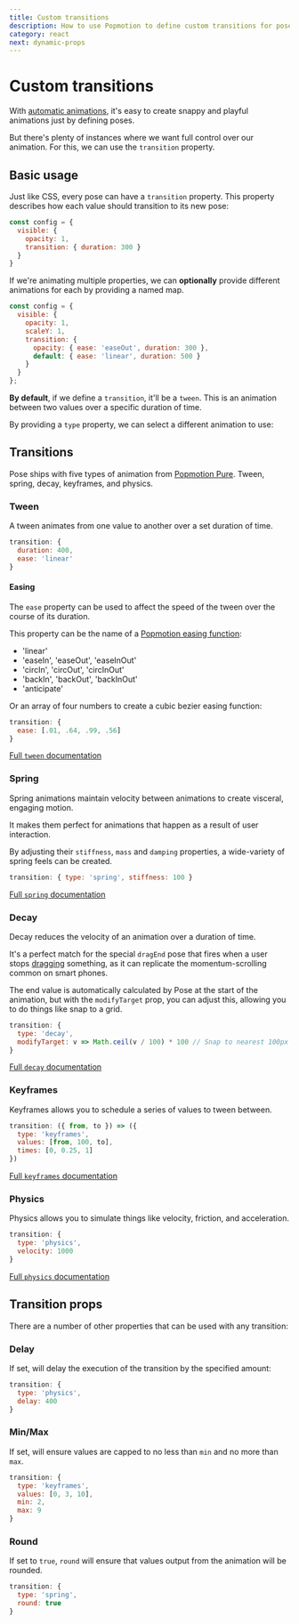 ```yaml
---
title: Custom transitions
description: How to use Popmotion to define custom transitions for posers
category: react
next: dynamic-props
---
```


# Custom transitions

With [automatic animations](/pose/learn/get-started), it's easy to create snappy and playful animations just by defining poses.

But there's plenty of instances where we want full control over our animation. For this, we can use the `transition` property.

<TOC />

## Basic usage

Just like CSS, every pose can have a `transition` property. This property describes how each value should transition to its new pose:

```javascript
const config = {
  visible: {
    opacity: 1,
    transition: { duration: 300 }
  }
}
```

If we're animating multiple properties, we can **optionally** provide different animations for each by providing a named map.

```javascript
const config = {
  visible: {
    opacity: 1,
    scaleY: 1,
    transition: {
      opacity: { ease: 'easeOut', duration: 300 },
      default: { ease: 'linear', duration: 500 }
    }
  }
};
```

**By default**, if we define a `transition`, it'll be a `tween`. This is an animation between two values over a specific duration of time.

By providing a `type` property, we can select a different animation to use:

## Transitions

Pose ships with five types of animation from [Popmotion Pure](/pure). Tween, spring, decay, keyframes, and physics.

### Tween

A tween animates from one value to another over a set duration of time.

```javascript
transition: {
  duration: 400,
  ease: 'linear'
}
```

#### Easing

The `ease` property can be used to affect the speed of the tween over the course of its duration.

This property can be the name of a [Popmotion easing function](/api/easing):

- 'linear'
- 'easeIn', 'easeOut', 'easeInOut'
- 'circIn', 'circOut', 'circInOut'
- 'backIn', 'backOut', 'backInOut'
- 'anticipate'

Or an array of four numbers to create a cubic bezier easing function:

```javascript
transition: {
  ease: [.01, .64, .99, .56]
}
```

[Full `tween` documentation](/api/tween)

### Spring

Spring animations maintain velocity between animations to create visceral, engaging motion.

It makes them perfect for animations that happen as a result of user interaction.

By adjusting their `stiffness`, `mass` and `damping` properties, a wide-variety of spring feels can be created.

```javascript
transition: { type: 'spring', stiffness: 100 }
```

[Full `spring` documentation](/api/spring)

### Decay

Decay reduces the velocity of an animation over a duration of time.

It's a perfect match for the special `dragEnd` pose that fires when a user stops [dragging](/pose/learn/ui-events) something, as it can replicate the momentum-scrolling common on smart phones.

The end value is automatically calculated by Pose at the start of the animation, but with the `modifyTarget` prop, you can adjust this, allowing you to do things like snap to a grid.

```javascript
transition: {
  type: 'decay',
  modifyTarget: v => Math.ceil(v / 100) * 100 // Snap to nearest 100px
}
```

[Full `decay` documentation](/api/decay)

### Keyframes

Keyframes allows you to schedule a series of values to tween between.

```javascript
transition: ({ from, to }) => ({
  type: 'keyframes',
  values: [from, 100, to],
  times: [0, 0.25, 1]
})
```

[Full `keyframes` documentation](/api/keyframes)

### Physics

Physics allows you to simulate things like velocity, friction, and acceleration.

```javascript
transition: {
  type: 'physics',
  velocity: 1000
}
```

[Full `physics` documentation](/api/physics)

## Transition props

There are a number of other properties that can be used with any transition:

### Delay

If set, will delay the execution of the transition by the specified amount: 

```javascript
transition: {
  type: 'physics',
  delay: 400
}
```

### Min/Max

If set, will ensure values are capped to no less than `min` and no more than `max`.

```javascript
transition: {
  type: 'keyframes',
  values: [0, 3, 10],
  min: 2,
  max: 9
}
```

### Round

If set to `true`, `round` will ensure that values output from the animation will be rounded.

```javascript
transition: {
  type: 'spring',
  round: true
}
```
